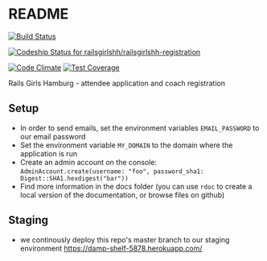 # README

[<img src="https://travis-ci.org/railsgirlshh/railsgirlshh-registration.svg?branch=master" alt="Build Status" />](https://travis-ci.org/railsgirlshh/railsgirlshh-registration)

[ ![Codeship Status for railsgirlshh/railsgirlshh-registration](https://codeship.io/projects/5c35dfd0-48f8-0132-c0fe-2661e82857fb/status?branch=master)](https://codeship.io/projects/46052)

[![Code Climate](https://codeclimate.com/github/railsgirlshh/railsgirlshh-registration/badges/gpa.svg)](https://codeclimate.com/github/railsgirlshh/railsgirlshh-registration) [![Test Coverage](https://codeclimate.com/github/railsgirlshh/railsgirlshh-registration/badges/coverage.svg)](https://codeclimate.com/github/railsgirlshh/railsgirlshh-registration)

Rails Girls Hamburg - attendee application and coach registration

## Setup

* In order to send emails, set the environment variables ```EMAIL_PASSWORD``` to our email password
* Set the environment variable ```MY_DOMAIN``` to the domain where the application is run
* Create an admin account on the console:<br>
```AdminAccount.create(username: "foo", password_sha1: Digest::SHA1.hexdigest("bar"))```
* Find more information in the docs folder (you can use ```rdoc``` to create a local version of the documentation, or browse files on github)


## Staging

* we continously deploy this repo's master branch to our staging environment https://damp-shelf-5878.herokuapp.com/
